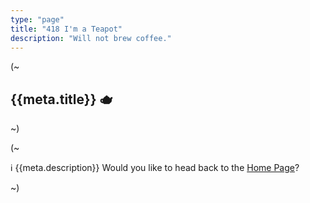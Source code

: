 ```yaml
---
type: "page"
title: "418 I'm a Teapot"
description: "Will not brew coffee."
---
```


(~

## {{meta.title}} :teapot:

~)

(~

:information_source: {{meta.description}} Would you like to head back to the [Home Page](/)?

~)